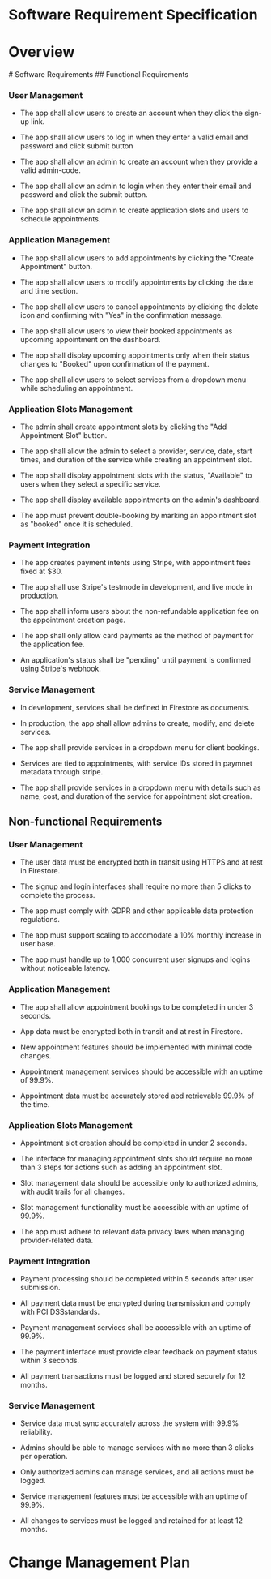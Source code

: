 # Software Requirement Specification

# Overview
<description>
# Software Requirements
<description>
## Functional Requirements

### User Management

- The app shall allow users to create an account when they click the sign-up link.

- The app shall allow users to log in when they enter a valid email and password and click submit button

- The app shall allow an admin to create an account when they provide a valid admin-code.

- The app shall allow an admin to login when they enter their email and password and click the submit button.

- The app shall allow an admin to create application slots and users to schedule appointments.

### Application Management

- The app shall allow users to add appointments by clicking the "Create Appointment" button.

- The app shall allow users to modify appointments by clicking the date and time section. 

- The app shall allow users to cancel appointments by clicking the delete icon and confirming with "Yes" in the confirmation message.

- The app shall allow users to view their booked appointments as upcoming appointment on the dashboard.

- The app shall display upcoming appointments only when their status changes to "Booked" upon confirmation of the payment.

- The app shall allow users to select services from a dropdown menu while scheduling an appointment.

### Application Slots Management

- The admin shall create appointment slots by clicking the "Add Appointment Slot" button.

- The app shall allow the admin to select a provider, service, date, start times, and duration of the service while creating an appointment slot.

- The app shall display appointment slots with the status, "Available" to users when they select a specific service.

- The app shall display available appointments on the admin's dashboard.

- The app must prevent double-booking by marking an appointment slot as "booked" once it is scheduled.

### Payment Integration

- The app creates payment intents using Stripe, with appointment fees fixed at $30.

- The app shall use Stripe's testmode in development, and live mode in production.

- The app shall inform users about the non-refundable application fee on the appointment creation page.

- The app shall only allow card payments as the method of payment for the application fee.

- An application's status shall be "pending" until payment is confirmed using Stripe's webhook.

### Service Management

- In development, services shall be defined in Firestore as documents.

- In production, the app shall allow admins to create, modify, and delete services.

- The app shall provide services in a dropdown menu for client bookings.

- Services are tied to appointments, with service IDs stored in paymnet metadata through stripe.

- The app shall provide services in a dropdown menu with details such as name, cost, and duration of the service for appointment slot creation.

## Non-functional Requirements

### User Management

- The user data must be encrypted both in transit using HTTPS and at rest in Firestore.

- The signup and login interfaces shall require no more than 5 clicks to complete the process.

- The app must comply with GDPR and other applicable data protection regulations.

- The app must  support scaling to accomodate a 10% monthly increase in user base.

- The app must handle up to 1,000 concurrent user signups and logins without noticeable latency.

### Application Management

- The app shall allow appointment bookings to be completed in under 3 seconds.

- App data must be encrypted both in transit and at rest in Firestore.

- New appointment features should be implemented with minimal code changes.

- Appointment management services should be accessible with an uptime of 99.9%.

- Appointment data must be accurately stored abd retrievable 99.9% of the time.

### Application Slots Management

- Appointment slot creation should be completed in under 2 seconds.

- The interface for managing appointment slots should require no more than 3 steps for actions such as adding an appointment slot.

- Slot management data should be accessible only to authorized admins, with audit trails for all changes.

- Slot management functionality must be accessible with an uptime of 99.9%.

- The app must adhere to relevant data privacy laws when managing provider-related data.

### Payment Integration

- Payment processing should be completed within 5 seconds after user submission.

- All payment data must be encrypted during transmission and comply with PCI DSSstandards.

- Payment management services shall be accessible with an uptime of 99.9%.

- The payment interface must provide clear feedback on payment status within 3 seconds.

- All payment transactions must be logged and stored securely for 12 months. 

### Service Management

- Service data must sync accurately across the system with 99.9% reliability.

- Admins should be able to manage services with no more than 3 clicks per operation.

- Only authorized admins can manage services, and all actions must be logged.

- Service management features must be accessible with an uptime of 99.9%.

- All changes to services must be logged and retained for at least 12 months.

# Change Management Plan
<description>
